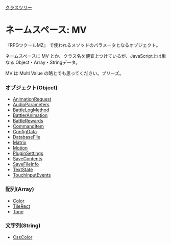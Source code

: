 [クラスツリー](index.md)

# ネームスペース: MV
『RPGツクールMZ』 で使われるメソッドのパラメータとなるオブジェクト。

ネームスペースに MV とか、クラス名を便宜上つけているが、JavaScript上は単なる Object・Array・Stringデータ。

MV は Multi Value の略とでも思ってください。プリーズ。


### オブジェクト(Object)

* [AnimationRequest](MV.AnimationRequest.md)
* [AudioParameters](MV.AudioParameters.md)
* [BattleLogMethod](MV.BattleLogMethod.md)
* [BattlerAnimation](MV.BattlerAnimation.md)
* [BattleRewards](MV.BattleRewards.md)
* [CommandItem](MV.CommandItem.md)
* [ConfigData](MV.ConfigData.md)
* [DatabaseFile](MV.DatabaseFile.md)
* [Matrix](MV.Matrix.md)
* [Motion](MV.Motion.md)
* [PluginSettings](MV.PluginSettings.md)
* [SaveContents](MV.SaveContents.md)
* [SaveFileInfo](MV.SaveFileInfo.md)
* [TextState](MV.TextState.md)
* [TouchInputEvents](MV.TouchInputEvents.md)


### 配列(Array)

* [Color](MV.Color.md)
* [TileRect](MV.TileRect.md)
* [Tone](MV.Tone.md)


### 文字列(String)

* [CssColor](MV.CssColor.md)